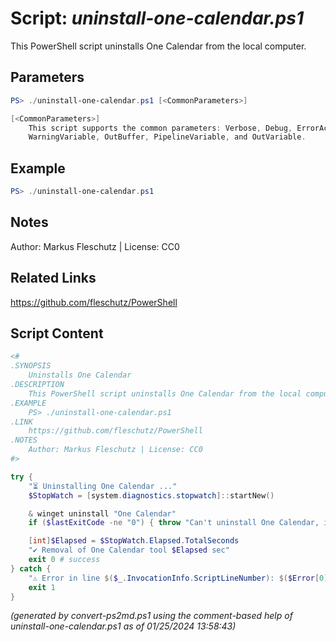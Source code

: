 Script: *uninstall-one-calendar.ps1*
========================

This PowerShell script uninstalls One Calendar from the local computer.

Parameters
----------
```powershell
PS> ./uninstall-one-calendar.ps1 [<CommonParameters>]

[<CommonParameters>]
    This script supports the common parameters: Verbose, Debug, ErrorAction, ErrorVariable, WarningAction, 
    WarningVariable, OutBuffer, PipelineVariable, and OutVariable.
```

Example
-------
```powershell
PS> ./uninstall-one-calendar.ps1

```

Notes
-----
Author: Markus Fleschutz | License: CC0

Related Links
-------------
https://github.com/fleschutz/PowerShell

Script Content
--------------
```powershell
<#
.SYNOPSIS
	Uninstalls One Calendar
.DESCRIPTION
	This PowerShell script uninstalls One Calendar from the local computer.
.EXAMPLE
	PS> ./uninstall-one-calendar.ps1
.LINK
	https://github.com/fleschutz/PowerShell
.NOTES
	Author: Markus Fleschutz | License: CC0
#>

try {
	"⏳ Uninstalling One Calendar ..."
	$StopWatch = [system.diagnostics.stopwatch]::startNew()

	& winget uninstall "One Calendar"
	if ($lastExitCode -ne "0") { throw "Can't uninstall One Calendar, is it installed?" }

	[int]$Elapsed = $StopWatch.Elapsed.TotalSeconds
	"✔️ Removal of One Calendar tool $Elapsed sec"
	exit 0 # success
} catch {
	"⚠️ Error in line $($_.InvocationInfo.ScriptLineNumber): $($Error[0])"
	exit 1
}
```

*(generated by convert-ps2md.ps1 using the comment-based help of uninstall-one-calendar.ps1 as of 01/25/2024 13:58:43)*
